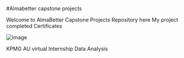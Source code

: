#Almabetter capstone projects

Welcome to AlmaBetter Capstone Projects Repository here My project completed Certificates 

![image](https://github.com/prathmeshpatil98/Certificates/blob/main/12746837930539.png)


KPMG AU virtual Internship Data Analysis
